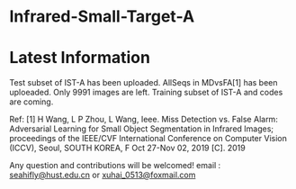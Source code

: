 # Infrared-Small-Target-A

Latest Information
=====================================================================================================================
Test subset of IST-A has been uploaded.
AllSeqs in MDvsFA[1] has been uploeaded. Only 9991 images are left.
Training subset of IST-A and codes are coming.


Ref:
[1] H Wang, L P Zhou, L Wang, Ieee. Miss Detection vs. False Alarm: Adversarial Learning for Small Object Segmentation in Infrared Images; proceedings of the IEEE/CVF International Conference on Computer Vision (ICCV), Seoul, SOUTH KOREA, F Oct 27-Nov 02, 2019 [C]. 2019


Any question and contributions will be welcomed!
email : seahifly@hust.edu.cn or xuhai_0513@foxmail.com

